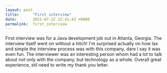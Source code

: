```yaml
---
layout: post
title:      "First interview"
date:       2021-07-22 12:41:43 +0000
permalink:  first_interview
---
```



First interview was for a Java development job out in Atlanta, Georgia. The interview itself went on without a hitch! I'm surprised actually on how lax and simple the interview process was with this company, dare I say it was even fun.
The interviewer was an interesting person whom had a lot to talk about not only with the company, but technology as a whole. Overall great experience, stil need to write my thank you letter. 

